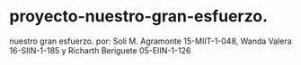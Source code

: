 # proyecto-nuestro-gran-esfuerzo.
nuestro gran esfuerzo. por: Soli M. Agramonte 15-MIIT-1-048, Wanda Valera 16-SIIN-1-185 y Richarth Beriguete 05-EIIN-1-126

